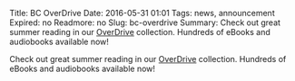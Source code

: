 Title: BC OverDrive
Date: 2016-05-31 01:01 
Tags: news, announcement
Expired: no 
Readmore: no
Slug: bc-overdrive
Summary: Check out great summer reading in our <a href="http://bc.lib.overdrive.com/">OverDrive</a> collection.  Hundreds of eBooks and audiobooks available now!

Check out great summer reading in our <a href="http://bc.lib.overdrive.com/">OverDrive</a> collection.  Hundreds of eBooks and audiobooks available now!